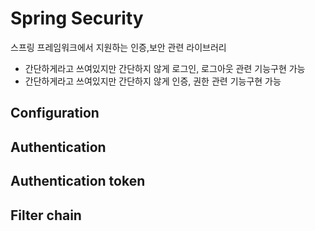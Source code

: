 # Spring Security

스프링 프레임워크에서 지원하는 인증,보안 관련 라이브러리

* 간단하게라고 쓰여있지만 간단하지 않게 로그인, 로그아웃 관련 기능구현 가능
* 간단하게라고 쓰여있지만 간단하지 않게 인증, 권한 관련 기능구현 가능

## Configuration

## Authentication

## Authentication token

## Filter chain
